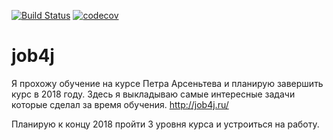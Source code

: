 [![Build Status](https://travis-ci.org/kibris77/job4j.svg?branch=master)](https://travis-ci.org/kibris77/job4j)
[![codecov](https://codecov.io/gh/kibris77/job4j/branch/master/graph/badge.svg)](https://codecov.io/gh/kibris77/job4j)


# job4j
Я прохожу обучение на курсе Петра Арсеньтева и планирую завершить курс в 2018 году.
Здесь я выкладываю самые интересные задачи которые сделал за время обучения.
http://job4j.ru/

Планирую к концу 2018 пройти 3 уровня курса и устроиться на работу.
